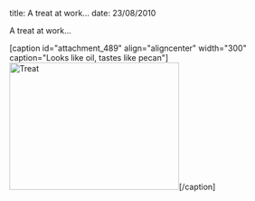 title: A treat at work...
date: 23/08/2010

A treat at work...

[caption id="attachment_489" align="aligncenter" width="300" caption="Looks like oil, tastes like pecan"]<a href="http://www.tlvince.com/blog/wp-content/uploads/2010/08/DSC00346.jpg"><img src="http://www.tlvince.com/blog/wp-content/uploads/2010/08/DSC00346-300x225.jpg" alt="Treat" title="Treat" width="300" height="225" class="size-medium wp-image-489" /></a>[/caption]
